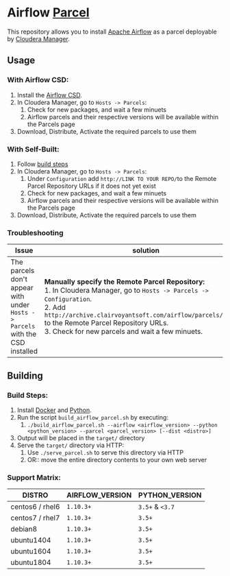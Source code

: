 # Airflow [Parcel](https://github.com/cloudera/cm_ext/wiki/Parcels:-What-and-Why%3F)

This repository allows you to install [Apache Airflow](https://airflow.apache.org/) as a parcel deployable by [Cloudera Manager](https://www.cloudera.com/products/product-components/cloudera-manager.html).

## Usage
### With Airflow CSD:
1. Install the [Airflow CSD](https://github.com/teamclairvoyant/apache-airflow-cloudera-csd).  
1. In Cloudera Manager, go to `Hosts -> Parcels`:
    1. Check for new packages, and wait a few minuets
    1. Airflow parcels and their respective versions will be available within the Parcels page
1. Download, Distribute, Activate the required parcels to use them

### With Self-Built:
1. Follow [build steps](#build-steps)
1. In Cloudera Manager, go to `Hosts -> Parcels`:
    1. Under `Configuration` add `http://LINK TO YOUR REPO/`to the Remote Parcel Repository URLs if it does not yet exist
    1. Check for new packages, and wait a few minuets
    1. Airflow parcels and their respective versions will be available within the Parcels page
1. Download, Distribute, Activate the required parcels to use them

### Troubleshooting
| Issue | solution |
| --- | --- |
|The parcels don't appear with under `Hosts -> Parcels` with the CSD installed |**Manually specify the Remote Parcel Repository:**<br>1. In Cloudera Manager, go to `Hosts -> Parcels -> Configuration`.<br>2. Add `http://archive.clairvoyantsoft.com/airflow/parcels/latest/` to the Remote Parcel Repository URLs.<br>3. Check for new parcels and wait a few minuets. |


## Building
### Build Steps:
1. Install [Docker](https://www.docker.com/) and [Python](https://www.python.org/).
1. Run the script `build_airflow_parcel.sh` by executing:
    1. `./build_airflow_parcel.sh --airflow <airflow_version> --python <python_version> --parcel <parcel_version> [--dist <distro>]`
1. Output will be placed in the `target/` directory
1. Serve the `target/` directory via HTTP:
    1. Use `./serve_parcel.sh` to serve this directory via HTTP
    1. OR:: move the entire directory contents to your own web server

### Support Matrix:
| DISTRO | AIRFLOW_VERSION | PYTHON_VERSION |
| --- | --- | --- |
| centos6 / rhel6 | `1.10.3+` | `3.5+` & `<3.7` |
| centos7 / rhel7 | `1.10.3+` | `3.5+` |
| debian8 | `1.10.3+` | `3.5+` |
| ubuntu1404 | `1.10.3+`  | `3.5+` |
| ubuntu1604 | `1.10.3+`  | `3.5+` |
| ubuntu1804 | `1.10.3+`  | `3.5+` |